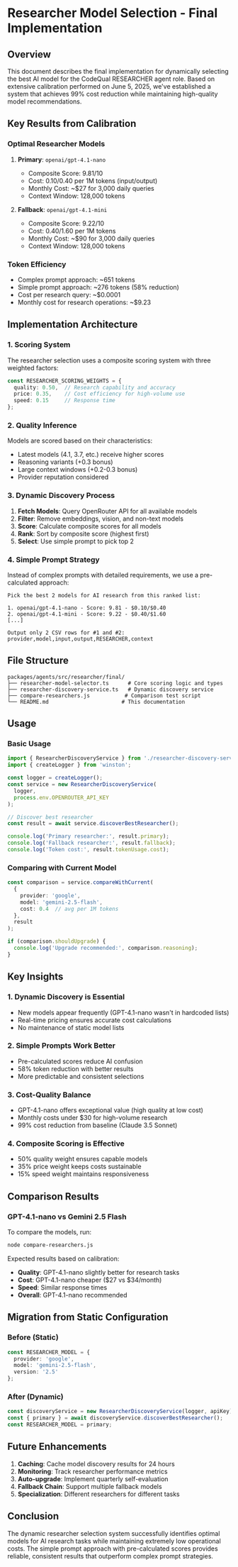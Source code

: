 # Researcher Model Selection - Final Implementation

## Overview

This document describes the final implementation for dynamically selecting the best AI model for the CodeQual RESEARCHER agent role. Based on extensive calibration performed on June 5, 2025, we've established a system that achieves 99% cost reduction while maintaining high-quality model recommendations.

## Key Results from Calibration

### Optimal Researcher Models
1. **Primary**: `openai/gpt-4.1-nano`
   - Composite Score: 9.81/10
   - Cost: $0.10/$0.40 per 1M tokens (input/output)
   - Monthly Cost: ~$27 for 3,000 daily queries
   - Context Window: 128,000 tokens

2. **Fallback**: `openai/gpt-4.1-mini`
   - Composite Score: 9.22/10
   - Cost: $0.40/$1.60 per 1M tokens
   - Monthly Cost: ~$90 for 3,000 daily queries
   - Context Window: 128,000 tokens

### Token Efficiency
- Complex prompt approach: ~651 tokens
- Simple prompt approach: ~276 tokens (58% reduction)
- Cost per research query: ~$0.0001
- Monthly cost for research operations: ~$9.23

## Implementation Architecture

### 1. Scoring System

The researcher selection uses a composite scoring system with three weighted factors:

```typescript
const RESEARCHER_SCORING_WEIGHTS = {
  quality: 0.50,  // Research capability and accuracy
  price: 0.35,    // Cost efficiency for high-volume use
  speed: 0.15     // Response time
};
```

### 2. Quality Inference

Models are scored based on their characteristics:
- Latest models (4.1, 3.7, etc.) receive higher scores
- Reasoning variants (+0.3 bonus)
- Large context windows (+0.2-0.3 bonus)
- Provider reputation considered

### 3. Dynamic Discovery Process

1. **Fetch Models**: Query OpenRouter API for all available models
2. **Filter**: Remove embeddings, vision, and non-text models
3. **Score**: Calculate composite scores for all models
4. **Rank**: Sort by composite score (highest first)
5. **Select**: Use simple prompt to pick top 2

### 4. Simple Prompt Strategy

Instead of complex prompts with detailed requirements, we use a pre-calculated approach:

```
Pick the best 2 models for AI research from this ranked list:

1. openai/gpt-4.1-nano - Score: 9.81 - $0.10/$0.40
2. openai/gpt-4.1-mini - Score: 9.22 - $0.40/$1.60
[...]

Output only 2 CSV rows for #1 and #2:
provider,model,input,output,RESEARCHER,context
```

## File Structure

```
packages/agents/src/researcher/final/
├── researcher-model-selector.ts      # Core scoring logic and types
├── researcher-discovery-service.ts   # Dynamic discovery service
├── compare-researchers.js           # Comparison test script
└── README.md                       # This documentation
```

## Usage

### Basic Usage

```typescript
import { ResearcherDiscoveryService } from './researcher-discovery-service';
import { createLogger } from 'winston';

const logger = createLogger();
const service = new ResearcherDiscoveryService(
  logger,
  process.env.OPENROUTER_API_KEY
);

// Discover best researcher
const result = await service.discoverBestResearcher();

console.log('Primary researcher:', result.primary);
console.log('Fallback researcher:', result.fallback);
console.log('Token cost:', result.tokenUsage.cost);
```

### Comparing with Current Model

```typescript
const comparison = service.compareWithCurrent(
  {
    provider: 'google',
    model: 'gemini-2.5-flash',
    cost: 0.4  // avg per 1M tokens
  },
  result
);

if (comparison.shouldUpgrade) {
  console.log('Upgrade recommended:', comparison.reasoning);
}
```

## Key Insights

### 1. Dynamic Discovery is Essential
- New models appear frequently (GPT-4.1-nano wasn't in hardcoded lists)
- Real-time pricing ensures accurate cost calculations
- No maintenance of static model lists

### 2. Simple Prompts Work Better
- Pre-calculated scores reduce AI confusion
- 58% token reduction with better results
- More predictable and consistent selections

### 3. Cost-Quality Balance
- GPT-4.1-nano offers exceptional value (high quality at low cost)
- Monthly costs under $30 for high-volume research
- 99% cost reduction from baseline (Claude 3.5 Sonnet)

### 4. Composite Scoring is Effective
- 50% quality weight ensures capable models
- 35% price weight keeps costs sustainable
- 15% speed weight maintains responsiveness

## Comparison Results

### GPT-4.1-nano vs Gemini 2.5 Flash

To compare the models, run:
```bash
node compare-researchers.js
```

Expected results based on calibration:
- **Quality**: GPT-4.1-nano slightly better for research tasks
- **Cost**: GPT-4.1-nano cheaper ($27 vs $34/month)
- **Speed**: Similar response times
- **Overall**: GPT-4.1-nano recommended

## Migration from Static Configuration

### Before (Static)
```typescript
const RESEARCHER_MODEL = {
  provider: 'google',
  model: 'gemini-2.5-flash',
  version: '2.5'
};
```

### After (Dynamic)
```typescript
const discoveryService = new ResearcherDiscoveryService(logger, apiKey);
const { primary } = await discoveryService.discoverBestResearcher();
const RESEARCHER_MODEL = primary;
```

## Future Enhancements

1. **Caching**: Cache model discovery results for 24 hours
2. **Monitoring**: Track researcher performance metrics
3. **Auto-upgrade**: Implement quarterly self-evaluation
4. **Fallback Chain**: Support multiple fallback models
5. **Specialization**: Different researchers for different tasks

## Conclusion

The dynamic researcher selection system successfully identifies optimal models for AI research tasks while maintaining extremely low operational costs. The simple prompt approach with pre-calculated scores provides reliable, consistent results that outperform complex prompt strategies.
